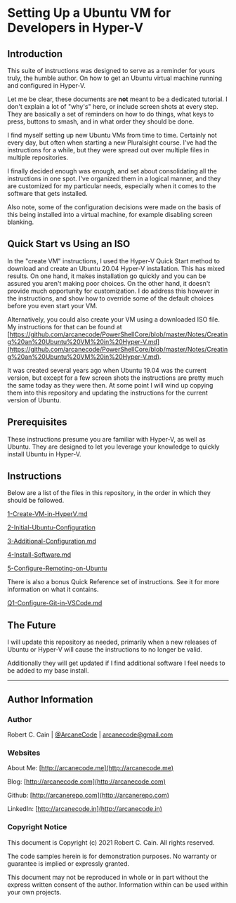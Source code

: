 # Setting Up a Ubuntu VM for Developers in Hyper-V

## Introduction

This suite of instructions was designed to serve as a reminder for yours truly, the humble author. On how to get an Ubuntu virtual machine running and configured in Hyper-V.

Let me be clear, these documents are **not** meant to be a dedicated tutorial. I don't explain a lot of "why's" here, or include screen shots at every step. They are basically a set of reminders on how to do things, what keys to press, buttons to smash, and in what order they should be done.

I find myself setting up new Ubuntu VMs from time to time. Certainly not every day, but often when starting a new Pluralsight course. I've had the instructions for a while, but they were spread out over multiple files in multiple repositories.

I finally decided enough was enough, and set about consolidating all the instructions in one spot. I've organized them in a logical manner, and they are customized for my particular needs, especially when it comes to the software that gets installed.

Also note, some of the configuration decisions were made on the basis of this being installed into a virtual machine, for example disabling screen blanking.

## Quick Start vs Using an ISO

In the "create VM" instructions, I used the Hyper-V Quick Start method to download and create an Ubuntu 20.04 Hyper-V installation. This has mixed results. On one hand, it makes installation go quickly and you can be assured you aren't making poor choices. On the other hand, it doesn't provide much opportunity for customization. I do address this however in the instructions, and show how to override some of the default choices before you even start your VM.

Alternatively, you could also create your VM using a downloaded ISO file. My instructions for that can be found at [https://github.com/arcanecode/PowerShellCore/blob/master/Notes/Creating%20an%20Ubuntu%20VM%20in%20Hyper-V.md](https://github.com/arcanecode/PowerShellCore/blob/master/Notes/Creating%20an%20Ubuntu%20VM%20in%20Hyper-V.md).

It was created several years ago when Ubuntu 19.04 was the current version, but except for a few screen shots the instructions are pretty much the same today as they were then. At some point I will wind up copying them into this repository and updating the instructions for the current version of Ubuntu.

## Prerequisites

These instructions presume you are familiar with Hyper-V, as well as Ubuntu. They are designed to let you leverage your knowledge to quickly install Ubuntu in Hyper-V.

## Instructions

Below are a list of the files in this repository, in the order in which they should be followed.

[1-Create-VM-in-HyperV.md](1-Create-VM-in-HyperV.md)

[2-Initial-Ubuntu-Configuration](2-Initial-Ubuntu-Configuration)

[3-Additional-Configuration.md](3-Additional-Configuration.md)

[4-Install-Software.md](4-Install-Software.md)

[5-Configure-Remoting-on-Ubuntu](5-Configure-Remoting-on-Ubuntu)

There is also a bonus Quick Reference set of instructions. See it for more information on what it contains.

[Q1-Configure-Git-in-VSCode.md](Q1-Configure-Git-in-VSCode.md)

## The Future

I will update this repository as needed, primarily when a new releases of Ubuntu or Hyper-V will cause the instructions to no longer be valid.

Additionally they will get updated if I find additional software I feel needs to be added to my base install.

---

## Author Information

### Author

Robert C. Cain | [@ArcaneCode](https://twitter.com/arcanecode) | arcanecode@gmail.com

### Websites

About Me: [http://arcanecode.me](http://arcanecode.me)

Blog: [http://arcanecode.com](http://arcanecode.com)

Github: [http://arcanerepo.com](http://arcanerepo.com)

LinkedIn: [http://arcanecode.in](http://arcanecode.in)

### Copyright Notice

This document is Copyright (c) 2021 Robert C. Cain. All rights reserved.

The code samples herein is for demonstration purposes. No warranty or guarantee is implied or expressly granted.

This document may not be reproduced in whole or in part without the express written consent of the author. Information within can be used within your own projects.
